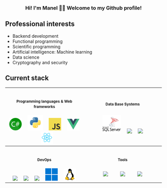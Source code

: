 ### <div align="center">Hi! I'm Manel 👨‍💻 Welcome to my Github profile!</div>  

## Professional interests

* Backend development
* Functional programming
* Scientific programming
* Artificial intelligence: Machine learning
* Data science
* Cryptography and security

## Current stack
<table>
<tr>
<th align="center">
<img width="441" height="1">
<p> 
<small>
Programming languages & Web frameworks </small>
</p>
</th>
<th align="center">
<img width="441" height="1">
<p> 
<small>
Data Base Systems  
</small>
</p>
</th>
</tr>
<tr>  
<td valign="top" width="50%">
<div align="center">  
<img  src="https://raw.githubusercontent.com/github/explore/80688e429a7d4ef2fca1e82350fe8e3517d3494d/topics/csharp/csharp.png" height="40" />
&nbsp;&nbsp;&nbsp;
<img  src="https://raw.githubusercontent.com/github/explore/80688e429a7d4ef2fca1e82350fe8e3517d3494d/topics/python/python.png" height="50" />  
&nbsp;&nbsp;&nbsp;
<img  src="https://raw.githubusercontent.com/github/explore/80688e429a7d4ef2fca1e82350fe8e3517d3494d/topics/javascript/javascript.png" height="40" />
&nbsp;&nbsp;&nbsp;
<img  src="https://raw.githubusercontent.com/github/explore/80688e429a7d4ef2fca1e82350fe8e3517d3494d/topics/vue/vue.png" height="40" />  
&nbsp;&nbsp;&nbsp;
<img  src="https://raw.githubusercontent.com/github/explore/80688e429a7d4ef2fca1e82350fe8e3517d3494d/topics/react/react.png" height="40" />  
</div>
</td>
<td valign="top" width="50%"> 
<div align="center">  
<img src="https://github.com/github/explore/blob/main/topics/sql-server/sql-server.png" height="60"/>
&nbsp;&nbsp;&nbsp;
<img src="https://www.mysql.com/common/logos/logo-mysql-170x115.png" height="50" />  
&nbsp;&nbsp;&nbsp;
<img src="https://redis.com/wp-content/uploads/2021/08/redis-logo.png" height="40" />  
</div>
</td>
</tr>
<tr>
<th align="center">
<img width="441" height="1">
<p> 
<small>
DevOps </small>
</p>
</th>
<th align="center">
<img width="441" height="1">
<p> 
<small>
Tools
</small>
</p>
</th>
</tr>  
<tr>
<td valign="top">
<div align="center">  
<img  src="https://upload.wikimedia.org/wikipedia/commons/e/e0/Git-logo.svg" height="30" />
&nbsp;&nbsp;&nbsp;
<img  src="https://upload.wikimedia.org/wikipedia/commons/8/8e/TeamCity_Icon.png" height="40" />  
&nbsp;&nbsp;&nbsp;
<img  src="https://octopus.com/octopus-public/images/company/Logo-Blue_140px_rgb.svg" height="40" />  
&nbsp;&nbsp;&nbsp;
<img  src="https://github.com/github/explore/blob/main/topics/windows/windows.png" height="40" />  
&nbsp;&nbsp;&nbsp;
<img  src="https://github.com/github/explore/blob/main/topics/linux/linux.png" height="40" />  
</div>
</td>
<td valign="top" width="33%">
<div align="center">  
<img style="margin: 10px" src="https://www.quartz-scheduler.net/quartz-logo-large.png" height="20" />
&nbsp;&nbsp;&nbsp;
<img style="margin: 10px" src="https://upload.wikimedia.org/wikipedia/commons/thumb/7/71/RabbitMQ_logo.svg/320px-RabbitMQ_logo.svg.png" height="20" />  
&nbsp;&nbsp;&nbsp;
<img style="margin: 10px" src="https://images.contentstack.io/v3/assets/bltefdd0b53724fa2ce/blt280217a63b82a734/6202d3378b1f312528798412/elastic-logo.svg" height="30" />  
</div>
</td>
</tr></table>  
<br/>  
